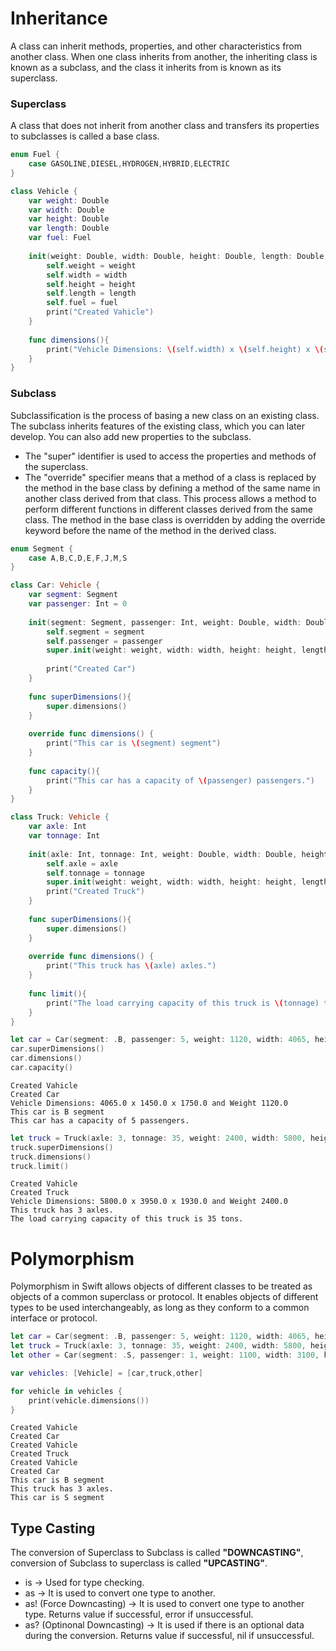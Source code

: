 # Inheritance
A class can inherit methods, properties, and other characteristics from another class. 
When one class inherits from another, the inheriting class is known as a subclass, and the class it inherits from is known as its superclass. 

### Superclass
A class that does not inherit from another class and transfers its properties to subclasses is called a base class.
```swift
enum Fuel {
    case GASOLINE,DIESEL,HYDROGEN,HYBRID,ELECTRIC
}

class Vehicle {
    var weight: Double
    var width: Double
    var height: Double
    var length: Double
    var fuel: Fuel
    
    init(weight: Double, width: Double, height: Double, length: Double, fuel: Fuel) {
        self.weight = weight
        self.width = width
        self.height = height
        self.length = length
        self.fuel = fuel
        print("Created Vahicle")
    }
    
    func dimensions(){
        print("Vehicle Dimensions: \(self.width) x \(self.height) x \(self.length) and Weight \(self.weight)")
    }
}
```
### Subclass
Subclassification is the process of basing a new class on an existing class. The subclass inherits features of the existing class, which you can later develop. You can also add new properties to the subclass.

- The "super" identifier is used to access the properties and methods of the superclass.
- The "override" specifier means that a method of a class is replaced by the method in the base class by defining a method of the same name in another class derived from that class. This process allows a method to perform different functions in different classes derived from the same class. The method in the base class is overridden by adding the override keyword before the name of the method in the derived class.

```swift
enum Segment {
    case A,B,C,D,E,F,J,M,S
}

class Car: Vehicle {
    var segment: Segment
    var passenger: Int = 0
    
    init(segment: Segment, passenger: Int, weight: Double, width: Double, height: Double, length: Double, fuel: Fuel) {
        self.segment = segment
        self.passenger = passenger
        super.init(weight: weight, width: width, height: height, length: length, fuel: fuel)
        
        print("Created Car")
    }
    
    func superDimensions(){
        super.dimensions()
    }
    
    override func dimensions() {
        print("This car is \(segment) segment")
    }
    
    func capacity(){
        print("This car has a capacity of \(passenger) passengers.")
    }
}
```

```swift
class Truck: Vehicle {
    var axle: Int
    var tonnage: Int
    
    init(axle: Int, tonnage: Int, weight: Double, width: Double, height: Double, length: Double, fuel: Fuel) {
        self.axle = axle
        self.tonnage = tonnage
        super.init(weight: weight, width: width, height: height, length: length, fuel: fuel)
        print("Created Truck")
    }
    
    func superDimensions(){
        super.dimensions()
    }
    
    override func dimensions() {
        print("This truck has \(axle) axles.")
    }
    
    func limit(){
        print("The load carrying capacity of this truck is \(tonnage) tons.")
    }
}
```

```swift
let car = Car(segment: .B, passenger: 5, weight: 1120, width: 4065, height: 1450, length: 1750, fuel: .GASOLINE)
car.superDimensions()
car.dimensions()
car.capacity()
```
```
Created Vahicle
Created Car
Vehicle Dimensions: 4065.0 x 1450.0 x 1750.0 and Weight 1120.0
This car is B segment
This car has a capacity of 5 passengers.
```

```swift
let truck = Truck(axle: 3, tonnage: 35, weight: 2400, width: 5800, height: 3950, length: 1930, fuel: .DIESEL)
truck.superDimensions()
truck.dimensions()
truck.limit()
```
```
Created Vahicle
Created Truck
Vehicle Dimensions: 5800.0 x 3950.0 x 1930.0 and Weight 2400.0
This truck has 3 axles.
The load carrying capacity of this truck is 35 tons.
```

# Polymorphism
Polymorphism in Swift allows objects of different classes to be treated as objects of a common superclass or protocol. It enables objects of different types to be used interchangeably, as long as they conform to a common interface or protocol.

```swift
let car = Car(segment: .B, passenger: 5, weight: 1120, width: 4065, height: 1450, length: 1750, fuel: .GASOLINE)
let truck = Truck(axle: 3, tonnage: 35, weight: 2400, width: 5800, height: 3950, length: 1930, fuel: .DIESEL)
let other = Car(segment: .S, passenger: 1, weight: 1100, width: 3100, height: 1200, length: 1650, fuel: .HYBRID)

var vehicles: [Vehicle] = [car,truck,other]

for vehicle in vehicles {
    print(vehicle.dimensions())
}
```
```
Created Vahicle
Created Car
Created Vahicle
Created Truck
Created Vahicle
Created Car
This car is B segment
This truck has 3 axles.
This car is S segment
```

## Type Casting
The conversion of Superclass to Subclass is called <b>"DOWNCASTING"</b>, conversion of Subclass to superclass is called <b>"UPCASTING"</b>.

- is -> Used for type checking.
- as -> It is used to convert one type to another.
- as! (Force Downcasting) -> It is used to convert one type to another type. Returns value if successful, error if unsuccessful.
- as? (Optinonal Downcasting) -> It is used if there is an optional data during the conversion. Returns value if successful, nil if unsuccessful.
